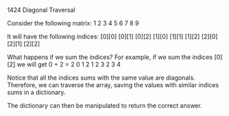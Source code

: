 1424 Diagonal Traversal

Consider the following matrix:
1 2 3 
4 5 6 
7 8 9 

It will have the following indices:
[0][0] [0][1] [0][2]
[1][0] [1][1] [1][2]
[2][0] [2][1] [2][2]

What happens if we sum the indices?
For example, if we sum the indices [0][2] we will get 0 + 2 = 2 
0 1 2
1 2 3
2 3 4 

Notice that all the indices sums with the same value are diagonals. 
Therefore, we can traverse the array, saving the values with similar indices sums in a dictionary.

The dictionary can then be manipulated to return the correct answer. 